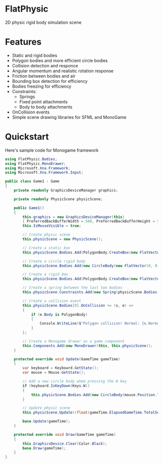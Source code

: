 # FlatPhysic

2D physic rigid body simulation scene

# Features
- Static and rigid bodies
- Polygon bodies and more efficient circle bodies
- Collision detection and responce
- Angular momentum and realistic rotation response
- Friction between bodies and air
- Bounding box detection for efficiency
- Bodies freezing for efficiency
- Constraints:
    - Springs
    - Fixed point attachments
    - Body to body attachments
- OnCollision events
- Simple scene drawing libraries for SFML and MonoGame

# Quickstart
Here's sample code for Monogame framework

```c#
using FlatPhysic.Bodies;
using FlatPhysic.MonoDrawer;
using Microsoft.Xna.Framework;
using Microsoft.Xna.Framework.Input;

public class Game1 : Game
{
    private readonly GraphicsDeviceManager graphics;

    private readonly PhysicScene physicScene;

    public Game1()
    {
        this.graphics = new GraphicsDeviceManager(this)
        { PreferredBackBufferWidth = 500, PreferredBackBufferHeight = 500 };
        this.IsMouseVisible = true;

        // Create physic scene
        this.physicScene = new PhysicScene();

        // Create a static box
	    this.physicScene.Bodies.Add(PolygonBody.CreateBox(new FlatVector(0, 400), new FlatVector(500, 20)));

	    // Create a circle rigid body
	    this.physicScene.Bodies.Add(new CircleBody(new FlatVector(0, 0), 10, 1));

	    // Create a rigid box
	    this.physicScene.Bodies.Add(PolygonBody.CreateBox(new FlatVector(0, 20), new FlatVector(10, 10), 5));

	    // Create a spring between the last two bodies
	    this.physicScene.Constraints.Add(new Spring(physicScene.Bodies[^1], FlatVector.Zero, physicScene.Bodies[^2], FlatVector.Zero, 10, 20, 20));

	    // Create a collision event
	    this.physicScene.Bodies[0].OnCollision += (s, e) =>
        {
            if (e.Body is PolygonBody)
            {
                Console.WriteLine($"Polygon collision! Normal: {e.Normal}");
            }
        };

        // Create a Monogame drawer as a game component
        this.Components.Add(new MonoDrawer(this, this.physicScene));
    }

    protected override void Update(GameTime gameTime)
    {
        var keyboard = Keyboard.GetState();
        var mouse = Mouse.GetState();

        // Add a new circle body whem pressing the W key
        if (keyboard.IsKeyDown(Keys.W))
        {
            this.physicScene.Bodies.Add(new CircleBody(mouse.Position.ToFlat(), 10, 1));
        }

        // Update physic scene
        this.physicScene.Update((float)gameTime.ElapsedGameTime.TotalSeconds);

        base.Update(gameTime);
    }

    protected override void Draw(GameTime gameTime)
    {
        this.GraphicsDevice.Clear(Color.Black);
        base.Draw(gameTime);
    }
}
```